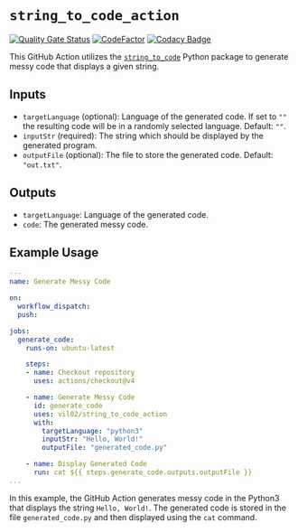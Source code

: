 # `string_to_code_action`

[![Quality Gate Status](https://sonarcloud.io/api/project_badges/measure?project=vil02_string_to_code_action&metric=alert_status)](https://sonarcloud.io/summary/new_code?id=vil02_string_to_code_action)
[![CodeFactor](https://www.codefactor.io/repository/github/vil02/string_to_code_action/badge)](https://www.codefactor.io/repository/github/vil02/string_to_code_action)
[![Codacy Badge](https://app.codacy.com/project/badge/Grade/2d2282499b7c45d7b840baba70b7eb14)](https://app.codacy.com/gh/vil02/string_to_code_action/dashboard?utm_source=gh&utm_medium=referral&utm_content=&utm_campaign=Badge_grade)

This GitHub Action utilizes the
[`string_to_code`](https://github.com/vil02/string_to_code_proj) Python package
to generate messy code that displays a given string.

## Inputs

- `targetLanguage` (optional): Language of the generated code.
     If set to `""` the resulting code will be in a randomly selected language.
     Default: `""`.
- `inputStr` (required): The string which should be displayed
     by the generated program.
- `outputFile` (optional): The file to store the generated code.
    Default: `"out.txt"`.

## Outputs

- `targetLanguage`: Language of the generated code.
- `code`: The generated messy code.

## Example Usage

```yaml
---
name: Generate Messy Code

on:
  workflow_dispatch:
  push:

jobs:
  generate_code:
    runs-on: ubuntu-latest

    steps:
    - name: Checkout repository
      uses: actions/checkout@v4

    - name: Generate Messy Code
      id: generate_code
      uses: vil02/string_to_code_action
      with:
        targetLanguage: "python3"
        inputStr: "Hello, World!"
        outputFile: "generated_code.py"

    - name: Display Generated Code
      run: cat ${{ steps.generate_code.outputs.outputFile }}
...
```

In this example, the GitHub Action generates messy code in
the Python3 that displays the string `Hello, World!`.
The generated code is stored in the file `generated_code.py`
and then displayed using the `cat` command.
